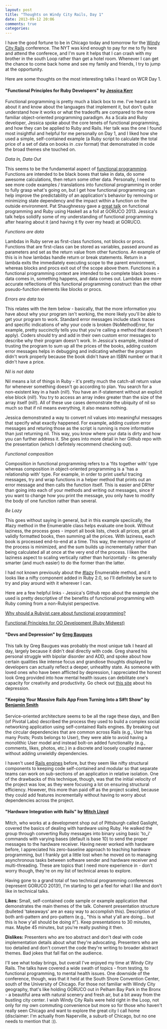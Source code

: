 ```yaml
---
layout: post
title: "Thoughts on Windy City Rails, Day 1"
date: 2013-09-12 20:06
comments: true
categories: 
---
```


I have the good fortune to be in Chicago today and tomorrow for the <a href="http://www.windycityrails.org/" target="_blank">Windy City Rails</a> conference. The NYT was kind enough to pay for me to fly here and attend the conferece, and I'm sure it helps that I can crash with my brother in the south Loop rather than get a hotel room. Whenever I can get the chance to come back home and see my family and friends, I try to jump at the opportunity.

Here are some thoughts on the most interesting talks I heard on WCR Day 1.

<!--more-->

#### <strong>"Functional Principles for Ruby Developers"</strong> by <a href="https://twitter.com/jessitron" target="_blank">Jessica Kerr</a>

Functional programming is pretty much a black box to me. I've heard a lot about it and know about the languages that implement it, but don't quite understand how it works or what the tradeoffs are compared to the more familiar object-oriented programming paradigm. As a Scala and Ruby developer, Jessica spoke about the core tenets of functional programming, and how they can be applied to Ruby and Rails. Her talk was the one I found most insightful and helpful for me personally on Day 1, and I liked how she used a simple, self-contained example (a Ruby script to calculate the total price of a set of data on books in .csv format) that demonstrated in code the broad themes she touched on.

<em>Data In, Data Out</em>

This seems to be the fundamental aspect of <a href="http://en.wikipedia.org/wiki/Functional_programming" target="_blank">functional programming</a>. Functions are intended to be black boxes that take in data, do some awesome calculations, then return some other data. Personally, I need to see more code examples / translations into functional programming in order to fully grasp what's going on, but I get how functional programming can help improve the predictability of an application's behavior by removing or minimizing state dependency and the impact within a function on the outside environment. Pat Shaughnessy gave a <a href="http://www.youtube.com/watch?v=5ZjwEPupybw" target="_blank">great talk</a> on functional programming and Ruby using Haskell as a foil at GORUCO 2013. Jessica's talk helps solidify some of my understanding of functional programming after hearing about it (and having it fly over my head) at GORUCO.

<em>Functions are data</em>

Lambdas in Ruby serve as first-class functions, not blocks or procs. Functions that are first-class can be stored as variables, passed around as parameters and set as the return value from other functions. An example of this is in how lambdas handle return or break statements. Return in a lambda exits the immediately executing scope to the parent environment, whereas blocks and procs exit out of the scope above them. Functions in a functional programming context are intended to be complete black boxes - data comes in, something happens, and data comes out. Lambdas are more accurate reflections of this functional programming construct than the other pseudo-function elements like blocks or procs. 

<em>Errors are data too</em>

This relates with the item below - basically, that the more information you have about why your program isn't working, the more likely you'll be able to get your program to work. Standard error messages include stack traces and specific indications of why your code is broken (NoMethodError, for example, pretty succinctly tells you that you're calling a method that doesn't apply). Coders should try and add in their own custom error messages to describe why their program doesn't work. In Jessica's example, instead of trusting the program to sum up all the prices of the books, adding custom error messages helps in debugging and indicating whether the program didn't work properly because the book didn't have an ISBN number or that it didn't have a price.

<em>Nil is not data</em>

Nil means a lot of things in Ruby - it's pretty much the catch-all return value for whenever something doesn't go according to plan. You search for a non-existent key in a hash (nil!). You have an if-statement without an explicit else block (nil!). You try to access an array index greater than the size of the array itself (nil!). All of these use cases demonstrate the ubiquity of nil so much so that if nil means everything, it also means nothing. 

Jessica demonstrated a way to convert nil values into meaningful messages that specify what exactly happened. For example, adding custom error messages and returing those as the script is running is more informative than just returning nil. This way, you know where your data is dirty and how you can further address it. She goes into more detail in her Github repo with the presentation (which I defintely recommend checking out).

<em>Functional composition</em>

Composition in functional programming refers to a 'fits together with' type whereas composition in object-oriented programming is a 'has a relationship with' type. For example, in order to print useful tracing messages, try and wrap functions in a helper method that prints out an error message and then calls the function itself. This is easier and DRYer than going into each of your methods and writing out messages, since if you want to change how you print the message, you only have to modify the body of one function rather than several.

<em>Be Lazy</em>

This goes without saying in general, but in this example speciically, the #lazy method in the Enumerable class helps evaluate one book. Without laziness, the process goes - import all book lists, check all prices, get all validly formatted books, then summing all the prices. With laziness, each book is processed end-to-end at a time. This way, the memory imprint of the process is minimized, and the sum builds up incrementally rather than being calculated all at once at the very end of the process. I liken the laziness aspect to scaling vertically rather than horizontally - its generally smarter (and much easier) to do the former than the latter. 

I had not known previously about the <a href="https://github.com/yhara/enumerable-lazy" target="_blank">#lazy</a> Enumerable method, and it looks like a nifty component added in Ruby 2.0, so I'll definitely be sure to try and play around with it wherever I can. 

Here are a few helpful links - Jessica's Github repo about the example she used is pretty descriptive of the benefits of functional programming with Ruby coming from a non-Rubyist perspective.

<a href="https://github.com/jessitron/fp4rd" target="_blank">Why should a Rubyist care about functional programming?</a>

<a href="http://www.confreaks.com/videos/2382-rmw2013-functional-principles-for-oo-development" target="_blank">Functional Principles for OO Development (Ruby Midwest)</a>

#### <strong>"Devs and Depression"</strong> by <a href="https://twitter.com/greggyb">Greg Baugues</a>

This talk by Greg Baugues was probably the most unique talk I heard all day, largely because it didn't deal directly with code. Greg shared his personal struggle with bipolar disorder and ADD, and spoke about how certain qualities like intense focus and grandiose thoughts displayed by developers can actually reflect a deeper, unhealthy state. As someone with loved ones who have been afflicted by depression, I appreciated the honest look Greg provided into how mental health issues can debilitate one's capacity for creativity and productivity. Go check out <a href="http://www.devsanddepression.com/" target="_blank">this site</a> about his depression.

#### <strong>"Keeping Your Massive Rails App From Turning Into a S#!t Show"</strong> by <a href="https://twitter.com/benjamin_smith" target="_blank">Benjamin Smith</a>

Service-oriented architecture seems to be all the rage these days, and Ben (of Pivotal Labs) described the process they used to build a complex social networking application using self-contained Rails engines. By breaking out the circular dependencies that are common across Rails (e.g., User has many Posts; Posts belongs to User), they were able to avoid having a monolithic User model and instead bolt-on added functionality (e.g., comments, likes, photos, etc.) in a discrete and loosely coupled manner without adding unwieldly dependencies. 

I haven't used <a href="http://edgeguides.rubyonrails.org/engines.html" target="_blank">Rails engines</a> before, but they seem like nifty structural components to keeping code self-contained and modular so that separate teams can work on sub-sections of an application in relative isolation. One of the drawbacks of this technique, though, was that the initial velocity of the project was low, as they were focusing a lot on ensuring structural efficiency. However, this more than paid off as the project scaled, because they could add features incrementally without having to worry about dependencies across the project.

#### <strong>"Hardware Integration with Rails"</strong> by <a href="https://twitter.com/too_mitch" target="_blank">Mitch Lloyd</a>

Mitch, who works at a development shop out of Pittsburgh called Gaslight, covered the basics of dealing with hardware using Ruby. He walked the group through converting Ruby messages into binary using basic 'to_i' commands with varying bases (default is base 10) to send the proper messages to the hardware receiver. Having never worked with hardware before, I appreciated his zero-baseline approach to teaching hardware programming, but I frankly got a little lost when he moved on to managing asynchronous tasks between software sender and hardware receiver and multi-threading. These are topics that I need more experience in - don't worry though, they're on my list of technical areas to explore.

Having gone to a grand total of two technical programming conferences (represent GORUCO 2013!), I'm starting to get a feel for what I like and don't like in technical talks. 

<strong>Likes:</strong> Small, self-contained code sample or example application that demonstrates the main themes of the talk. Coherent presentation structure (bulleted 'takeaways' are an easy way to accomplish this). Description of both anti-pattern and pro-pattern (e.g., "this is what y'all are doing... but this is how y'all should be doing it"). Keep presentations to 30 minutes, max. Maybe 45 minutes, but you're really pushing it then.

<strong>Dislikes:</strong> Presenters who are too abstract and don't deal with code implementation details about what they're advocating. Presenters who are too detailed and don't convert the code they're writing to broader abstract themes. Bad jokes that fall flat on the audience. 

I'll see what today brings, but overall I've enjoyed my time at Windy City Rails. The talks have covered a wide swath of topics - from testing, to functional programming, to mental health issues. One downside of the conference, though, was that it held at the South Shore Convention Center, south of the University of Chicago. For those not familiar with Windy City geography, that's like holding GORUCO out in Pelham Bay Park in the Bronx - a beautiful area with natural scenery and fresh air, but a bit away from the bustling city center. I wish Windy City Rails were held right in the Loop, not only for my own commuting convenience but more so for those who haven't really seen Chicago and want to explore the great city I call home (disclaimer: I'm actually from Naperville, a suburb of Chicago, but no one needs to mention that :)).